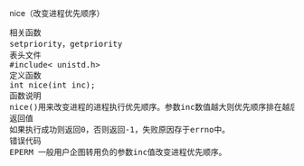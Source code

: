 nice（改变进程优先顺序）
<pre>相关函数
setpriority，getpriority
表头文件
#include< unistd.h>
定义函数
int nice(int inc);
函数说明
nice()用来改变进程的进程执行优先顺序。参数inc数值越大则优先顺序排在越后面，即表示进程执行会越慢。只有超级用户才能使用负的inc 值，代表优先顺序排在前面，进程执行会较快。
返回值
如果执行成功则返回0，否则返回-1，失败原因存于errno中。
错误代码
EPERM 一般用户企图转用负的参数inc值改变进程优先顺序。</pre>
